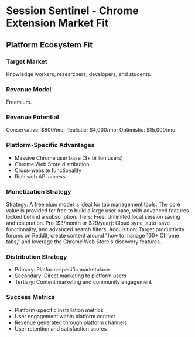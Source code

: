 # Session Sentinel - Chrome Extension Market Fit

## Platform Ecosystem Fit

### Target Market
Knowledge workers, researchers, developers, and students.

### Revenue Model
Freemium.

### Revenue Potential
Conservative: $600/mo; Realistic: $4,000/mo; Optimistic: $15,000/mo.

### Platform-Specific Advantages
- Massive Chrome user base (3+ billion users)
- Chrome Web Store distribution
- Cross-website functionality
- Rich web API access

### Monetization Strategy
Strategy: A freemium model is ideal for tab management tools. The core value is provided for free to build a large user base, with advanced features locked behind a subscription. Tiers: Free: Unlimited local session saving and restoration. Pro ($3/month or $29/year): Cloud sync, auto-save functionality, and advanced search filters. Acquisition: Target productivity forums on Reddit, create content around "how to manage 100+ Chrome tabs," and leverage the Chrome Web Store's discovery features.

### Distribution Strategy
- Primary: Platform-specific marketplace
- Secondary: Direct marketing to platform users
- Tertiary: Content marketing and community engagement

### Success Metrics
- Platform-specific installation metrics
- User engagement within platform context
- Revenue generated through platform channels
- User retention and satisfaction scores
